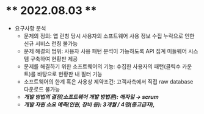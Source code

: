 # ** 2022.08.03 **

- 요구사항 분석
    - 문제의 정의: 앱 런칭 당시 사용자의 소프트웨어 사용 정보 수집 누락으로 인한 신규 서비스 런칭 불가능
    - 문제 해결의 범위: 사용자 사용 패턴 분석이 가능하도록 API 집계 미들웨어 시스템 구축하여 현황판 제공
    - 문제를 해결하기 위한 소프트웨어의 기능: 수집한 사용자의 패턴(클릭수 카운트)를 바탕으로 현황판 내 필터 기능
    - 소프트웨어의 한계 혹은 사용상 제약조건: 고객사측에서 직접 raw database 다운로드 불가능
    - ***개발 방법의 결정(소프트웨어 개발 방법론): 애자일 → scrum***
    - ***개발 자원 소요 예측(인원, 장비 등): 3개월 / 4명(중고급자),***